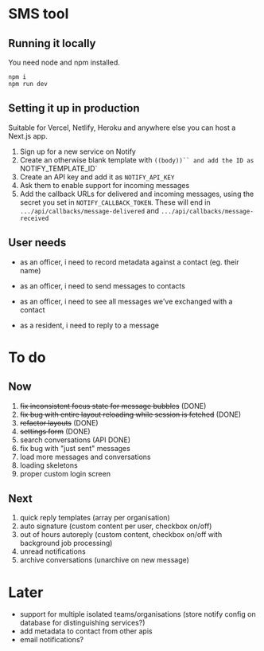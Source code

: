 # SMS tool

## Running it locally

You need node and npm installed.

```
npm i
npm run dev
```

## Setting it up in production

Suitable for Vercel, Netlify, Heroku and anywhere else you can host a Next.js app.

1. Sign up for a new service on Notify
2. Create an otherwise blank template with ` ((body))`` and add the ID as  `NOTIFY_TEMPLATE_ID`
3. Create an API key and add it as `NOTIFY_API_KEY`
4. Ask them to enable support for incoming messages
5. Add the callback URLs for delivered and incoming messages, using the secret you set in `NOTIFY_CALLBACK_TOKEN`. These will end in `.../api/callbacks/message-delivered` and `.../api/callbacks/message-received`

## User needs

- as an officer, i need to record metadata against a contact (eg. their name)

- as an officer, i need to send messages to contacts

- as an officer, i need to see all messages we've exchanged with a contact

- as a resident, i need to reply to a message

# To do

## Now

1. ~~fix inconsistent focus state for message bubbles~~ (DONE)
2. ~~fix bug with entire layout reloading while session is fetched~~ (DONE)
3. ~~refactor layouts~~ (DONE)
4. ~~settings form~~ (DONE)
5. search conversations (API DONE)
6. fix bug with "just sent" messages
7. load more messages and conversations
8. loading skeletons
9. proper custom login screen

## Next

1. quick reply templates (array per organisation)
2. auto signature (custom content per user, checkbox on/off)
3. out of hours autoreply (custom content, checkbox on/off with background job processing)
4. unread notifications
5. archive conversations (unarchive on new message)

# Later

- support for multiple isolated teams/organisations (store notify config on database for distinguishing services?)
- add metadata to contact from other apis
- email notifications?
